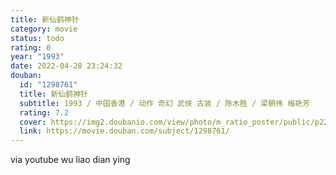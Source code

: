 ```yaml
---
title: 新仙鹤神针
category: movie
status: todo
rating: 0
year: "1993"
date: 2022-04-28 23:24:32
douban:
  id: "1298761"
  title: 新仙鹤神针
  subtitle: 1993 / 中国香港 / 动作 奇幻 武侠 古装 / 陈木胜 / 梁朝伟 梅艳芳
  rating: 7.2
  cover: https://img2.doubanio.com/view/photo/m_ratio_poster/public/p2289717171.jpg
  link: https://movie.douban.com/subject/1298761/
---
```


via youtube wu liao dian ying